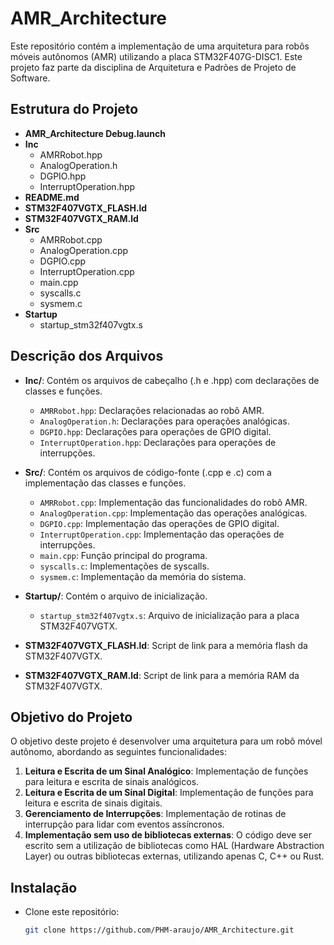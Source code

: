 # AMR_Architecture

Este repositório contém a implementação de uma arquitetura para robôs móveis autônomos (AMR) utilizando a placa STM32F407G-DISC1. Este projeto faz parte da disciplina de Arquitetura e Padrões de Projeto de Software.

## Estrutura do Projeto

- **AMR_Architecture Debug.launch**
- **Inc**
  - AMRRobot.hpp
  - AnalogOperation.h
  - DGPIO.hpp
  - InterruptOperation.hpp
- **README.md**
- **STM32F407VGTX_FLASH.ld**
- **STM32F407VGTX_RAM.ld**
- **Src**
  - AMRRobot.cpp
  - AnalogOperation.cpp
  - DGPIO.cpp
  - InterruptOperation.cpp
  - main.cpp
  - syscalls.c
  - sysmem.c
- **Startup**
  - startup_stm32f407vgtx.s

## Descrição dos Arquivos

- **Inc/**: Contém os arquivos de cabeçalho (.h e .hpp) com declarações de classes e funções.
  - `AMRRobot.hpp`: Declarações relacionadas ao robô AMR.
  - `AnalogOperation.h`: Declarações para operações analógicas.
  - `DGPIO.hpp`: Declarações para operações de GPIO digital.
  - `InterruptOperation.hpp`: Declarações para operações de interrupções.

- **Src/**: Contém os arquivos de código-fonte (.cpp e .c) com a implementação das classes e funções.
  - `AMRRobot.cpp`: Implementação das funcionalidades do robô AMR.
  - `AnalogOperation.cpp`: Implementação das operações analógicas.
  - `DGPIO.cpp`: Implementação das operações de GPIO digital.
  - `InterruptOperation.cpp`: Implementação das operações de interrupções.
  - `main.cpp`: Função principal do programa.
  - `syscalls.c`: Implementações de syscalls.
  - `sysmem.c`: Implementação da memória do sistema.

- **Startup/**: Contém o arquivo de inicialização.
  - `startup_stm32f407vgtx.s`: Arquivo de inicialização para a placa STM32F407VGTX.

- **STM32F407VGTX_FLASH.ld**: Script de link para a memória flash da STM32F407VGTX.
- **STM32F407VGTX_RAM.ld**: Script de link para a memória RAM da STM32F407VGTX.

## Objetivo do Projeto

O objetivo deste projeto é desenvolver uma arquitetura para um robô móvel autônomo, abordando as seguintes funcionalidades:

1. **Leitura e Escrita de um Sinal Analógico**: Implementação de funções para leitura e escrita de sinais analógicos.
2. **Leitura e Escrita de um Sinal Digital**: Implementação de funções para leitura e escrita de sinais digitais.
3. **Gerenciamento de Interrupções**: Implementação de rotinas de interrupção para lidar com eventos assíncronos.
4. **Implementação sem uso de bibliotecas externas**: O código deve ser escrito sem a utilização de bibliotecas como HAL (Hardware Abstraction Layer) ou outras bibliotecas externas, utilizando apenas C, C++ ou Rust.

## Instalação


- Clone este repositório:
   ```sh
   git clone https://github.com/PHM-araujo/AMR_Architecture.git
   ```

